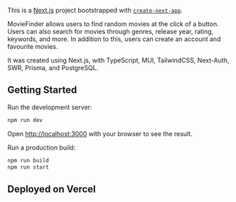 This is a [Next.js](https://nextjs.org/) project bootstrapped with [`create-next-app`](https://github.com/vercel/next.js/tree/canary/packages/create-next-app).

MovieFinder allows users to find random movies at the click of a button. Users can also search for movies through genres, release year, rating, keywords, and more. In addition to this, users can create an account and favourite movies.

It was created using Next.js, with TypeScript, MUI, TailwindCSS, Next-Auth, SWR, Prisma, and PostgreSQL.

## Getting Started

Run the development server:

```bash
npm run dev
```

Open [http://localhost:3000](http://localhost:3000) with your browser to see the result.

Run a production build:

```bash
npm run build
npm run start
```

## Deployed on Vercel


